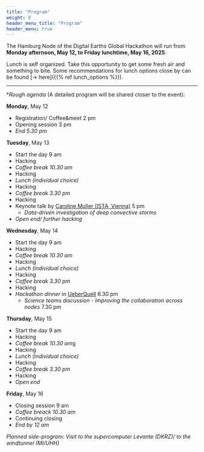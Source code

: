 ```yaml
---
title: "Program"
weight: 8
header_menu_title: "Program"
header_menu: true
---
```

The Hamburg Node of the Digital Earths Global Hackathon will run from **Monday afternoon, May 12, to Friday lunchtime, May 16, 2025**.

Lunch is self organized. Take this opportunity to get some fresh air and something to bite. Some recommendations for lunch options close by can be found [-> here]({{% ref lunch_options %}}).

---

**Rough agenda* (A detailed program will be shared closer to the event):

**Monday**, May 12

- Registration/ Coffee&meet 2 pm
- Opening session 3 pm
- *End 5.30 pm*

**Tuesday**, May 13

- Start the day 9 am
- Hacking
- *Coffee break 10.30 am*
- Hacking
- *Lunch (individual choice)*
- Hacking
- *Coffee break 3.30 pm*
- Hacking
- Keynote talk by [Caroline Muller (ISTA, Vienna)](https://ist.ac.at/en/research/muller-group/) 5 pm
	- *Data-driven investigation of deep convective storms*
- *Open end/ further hacking*

**Wednesday**, May 14

- Start the day 9 am
- Hacking
- *Coffee break 10.30 am*
- Hacking
- *Lunch (individual choice)*
- Hacking
- *Coffee break 3.30 pm*
- Hacking
- *Hackathon dinner* in [UeberQuell](https://maps.app.goo.gl/tqKNn5b4jYk7hFYb6) 6.30 pm
	- *Science teams discussion - Improving the collaboration across nodes* 7.30 pm

**Thursday**, May 15

- Start the day 9 am
- Hacking
- *Coffee break 10.30 am*g
- Hacking
- *Lunch (individual choice)*
- Hacking
- *Coffee break 3.30 pm*
- Hacking
- *Open end*

**Friday**, May 16

- Closing session 9 am
- *Coffee breack 10.30 am*
- Continuing closing
- *End by 12 am*


*Planned side-program: Visit to the supercomputer Levante (DKRZ)/ to the windtunnel (MI/UHH)*
